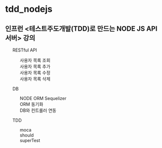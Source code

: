 # tdd_nodejs
<h2>인프런 <테스트주도개발(TDD)로 만드는 NODE JS API 서버> 강의</h2>
  <ul> 
    <p> RESTful API </p>
    <ol>
    <span> 사용자 목록 조회 </span> </br>
    <span> 사용자 목록 추가 </span> </br>
    <span> 사용자 목록 수정 </span> </br>
    <span> 사용자 목록 삭제 </span>
    </ol>
    <p> DB </p>
    <ol>
    <span> NODE ORM Sequelizer </span> </br>
    <span> ORM 동기화 </span> </br>
    <span> DB와 컨트롤러 연동 </span>
    </ol>
    <p> TDD </p>
    <ol>
    <span> moca </span> </br>
    <span> should </span> </br>
    <span> superTest </span>
    </ol>
  </ul>

